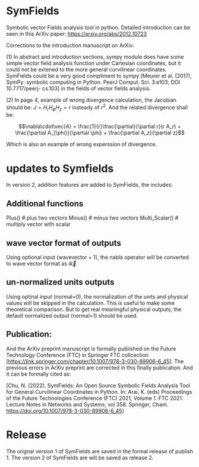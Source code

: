 # SymFields
Symbolic vector Fields analysis tool in python.
Detailed introduction can be seen in this ArXiv paper: https://arxiv.org/abs/2012.10723 

Corrections to the introduction manuscript on ArXiv:

(1) In abstract and introduction sections, sympy module does have some simple vector field analysis function under Cartesian coordinates, but it could not be extened to the more general curvilinear coordinates. SymFields could be a very good compliment to sympy [Meurer et al. (2017), SymPy: symbolic computing in Python. PeerJ Comput. Sci. 3:e103; DOI 10.7717/peerj- cs.103] in the fields of vector fields analysis.

(2) In page 4, example of wrong divergence calculation, the Jacobian should be: $J = H_r H_{\phi} H_z = r$ insteady of $r^2$. And the related divergence shall be:

$$\nabla\cdot\vec{A} = \frac{1}{r}\frac{\partial}{\partial r}(r A_r) + \frac{\partial A_{\phi}}{\partial \phi} + \frac{\partial A_z}{\partial z}$$

Which is also an example of wrong experssion of divergence.  

# updates to Symfields
In version 2, addition features are added to SymFields, the includes:
## Additional functions
Plus()         # plus two vectors
Minus()        # minus two vectors
Multi_Scalar() # multiply vector with scalar

## wave vector format of outputs
Using optional input (wavevector = 1), the nabla operator will be converted to wave vector format as $i\vec{k}$.

## un-normalized units outputs
Using optinal input (normal=0), the normalization of the units and physical values will be skipped in the calculation. This is useful to make some theoretical comparison. But to get real meaningful physical outputs, the default normalized output (normal=1) should be used.

## Publication:
And the ArXiv preprint manuscript is formally published on the Future Technology Conference (FTC) in Springer FTC collcection [https://link.springer.com/chapter/10.1007/978-3-030-89906-6_45]. The previous errors in ArXiv preprint are corrected in this finally publication. And it can be formally cited as: 

[Chu, N. (2022). SymFields: An Open Source Symbolic Fields Analysis Tool for General Curvilinear Coordinates in Python. In: Arai, K. (eds) Proceedings of the Future Technologies Conference (FTC) 2021, Volume 1. FTC 2021. Lecture Notes in Networks and Systems, vol 358. Springer, Cham. https://doi.org/10.1007/978-3-030-89906-6_45]


# Release
The orignal version 1 of SymFields are saved in the formal release of publish 1.
The version 2 of SymFields are will be saved as release 2.



